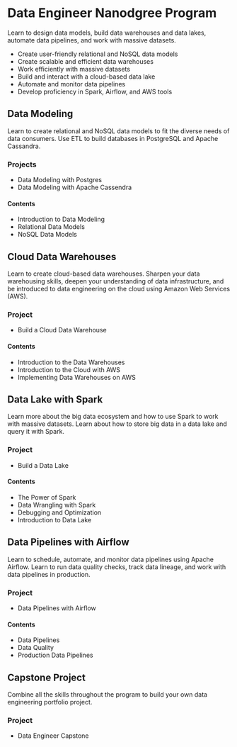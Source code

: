 # Data Engineer Nanodgree Program
Learn to design data models, build data warehouses and data lakes, automate data pipelines, and work with massive datasets.

* Create user-friendly relational and NoSQL data models
* Create scalable and efficient data warehouses
* Work efficiently with massive datasets
* Build and interact with a cloud-based data lake
* Automate and monitor data pipelines
* Develop proficiency in Spark, Airflow, and AWS tools


## Data Modeling
Learn to create relational and NoSQL data models to fit the diverse needs of data consumers. Use ETL to build databases in PostgreSQL and Apache Cassandra.

### Projects
* Data Modeling with Postgres
* Data Modeling with Apache Cassendra

#### Contents
* Introduction to Data Modeling
* Relational Data Models
* NoSQL Data Models


## Cloud Data Warehouses
Learn to create cloud-based data warehouses. Sharpen your data warehousing skills, deepen your understanding of data infrastructure, and be introduced to data engineering on the cloud using Amazon Web Services (AWS).

### Project
* Build a Cloud Data Warehouse

#### Contents
* Introduction to the Data Warehouses
* Introduction to the Cloud with AWS
* Implementing Data Warehouses on AWS


## Data Lake with Spark
Learn more about the big data ecosystem and how to use Spark to work with massive datasets. Learn about how to store big data in a data lake and query it with Spark.

### Project
* Build a Data Lake

#### Contents
* The Power of Spark
* Data Wrangling with Spark
* Debugging and Optimization
* Introduction to Data Lake


## Data Pipelines with Airflow
Learn to schedule, automate, and monitor data pipelines using Apache Airflow. Learn to run data quality checks, track data lineage, and work with data pipelines in production.

### Project
* Data Pipelines with Airflow

#### Contents
* Data Pipelines
* Data Quality
* Production Data Pipelines


## Capstone Project
Combine all the skills throughout the program to build your own data engineering portfolio project.

### Project
* Data Engineer Capstone
